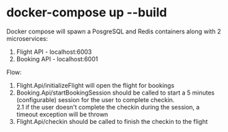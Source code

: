 # docker-compose up --build

Docker compose will spawn a PosgreSQL and Redis containers along with 2 microservices:

1. Flight API - localhost:6003
2. Booking API - localhost:6001

Flow:
  1. Flight.Api/initializeFlight will open the flight for bookings
  2. Booking.Api/startBookingSession should be called to start a 5 minutes (configurable) session for the user to complete checkin.     
    2.1 if the user doesn't complete the checkin during the session, a timeout exception will be thrown
  3. Flight.Api/checkin should be called to finish the checkin to the flight
